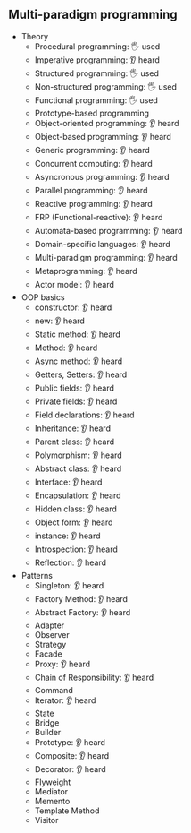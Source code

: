 ## Multi-paradigm programming

- Theory
  - Procedural programming: 🖐️ used
  - Imperative programming: 👂 heard
  - Structured programming: 🖐️ used
  - Non-structured programming: 🖐️ used
  - Functional programming: 🖐️ used
  - Prototype-based programming
  - Object-oriented programming: 👂 heard
  - Object-based programming: 👂 heard
  - Generic programming: 👂 heard
  - Concurrent computing: 👂 heard
  - Asyncronous programming: 👂 heard
  - Parallel programming: 👂 heard
  - Reactive programming: 👂 heard
  - FRP (Functional-reactive): 👂 heard
  - Automata-based programming: 👂 heard
  - Domain-specific languages: 👂 heard
  - Multi-paradigm programming: 👂 heard
  - Metaprogramming: 👂 heard
  - Actor model: 👂 heard
- OOP basics
  - constructor: 👂 heard
  - new: 👂 heard
  - Static method: 👂 heard
  - Method: 👂 heard
  - Async method: 👂 heard
  - Getters, Setters: 👂 heard
  - Public fields: 👂 heard
  - Private fields: 👂 heard
  - Field declarations: 👂 heard
  - Inheritance: 👂 heard
  - Parent class: 👂 heard
  - Polymorphism: 👂 heard
  - Abstract class: 👂 heard
  - Interface: 👂 heard
  - Encapsulation: 👂 heard
  - Hidden class: 👂 heard
  - Object form: 👂 heard
  - instance: 👂 heard
  - Introspection: 👂 heard
  - Reflection: 👂 heard
- Patterns
  - Singleton: 👂 heard
  - Factory Method: 👂 heard
  - Abstract Factory: 👂 heard
  - Adapter
  - Observer
  - Strategy
  - Facade
  - Proxy: 👂 heard
  - Chain of Responsibility: 👂 heard
  - Command
  - Iterator: 👂 heard
  - State
  - Bridge
  - Builder
  - Prototype: 👂 heard
  - Composite: 👂 heard
  - Decorator: 👂 heard
  - Flyweight
  - Mediator
  - Memento
  - Template Method
  - Visitor

